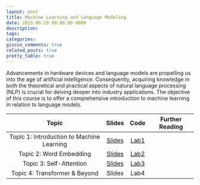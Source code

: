 ```yaml
---
layout: post
title: Machine Learning and Language Modeling
date: 2023-06-29 00:00:00-0000
description: 
tags: 
categories: 
giscus_comments: true
related_posts: true
pretty_table: true
---
```


Advancements in hardware devices and language models are propelling us into the age of artificial intelligence. Consequently, acquiring knowledge in both the theoretical and practical aspects of natural language processing (NLP) is crucial for delving deeper into industry applications. The objective of this course is to offer a comprehensive introduction to machine learning in relation to language models.

|                   Topic                   |                                 Slides                                 |                                       Code                                        | Further Reading |
| :---------------------------------------: | :--------------------------------------------------------------------: | :-------------------------------------------------------------------------------: | :-------------: |
| Topic 1: Introduction to Machine Learning | [Slides](https://jaihuayen.github.io/homeweb/files/MLtoLM-Topic01.pdf) | [Lab1](https://colab.research.google.com/drive/1f5xqDU0Z1b9KUfR77Zsa83XAN54yaDGM) |                 |
|          Topic 2: Word Embedding          | [Slides](https://jaihuayen.github.io/homeweb/files/MLtoLM-Topic02.pdf) | [Lab2](https://colab.research.google.com/drive/1f5xqDU0Z1b9KUfR77Zsa83XAN54yaDGM) |                 |
|          Topic 3: Self-Attention          | [Slides](https://jaihuayen.github.io/homeweb/files/MLtoLM-Topic03.pdf) | [Lab3](https://colab.research.google.com/drive/1qlspZqkfAvk9GL8x_CWQOEE6WUVdwhbj) |                 |
|       Topic 4: Transformer & Beyond       |                                 Slides                                 |                                       Lab4                                        |                 |

